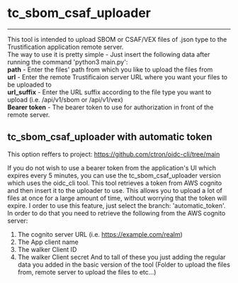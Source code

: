 # tc_sbom_csaf_uploader
------------------------
This tool is intended to upload SBOM or CSAF/VEX files of .json type to the Trustification application remote server. \
The way to use it is pretty simple - Just insert the following data after running the command 'python3 main.py': \
**path** - Enter the files' path from which you like to upload the files from \
**url** - Enter the remote Trustificaion server URL where you want your files to be uploaded to \
**url_suffix** - Enter the URL suffix according to the file type you want to upload (i.e. /api/v1/sbom or /api/v1/vex) \
**Bearer token** - The bearer token to use for authorization in front of the remote server. 

tc_sbom_csaf_uploader with automatic token
-------------------------------------------
This option reffers to project: https://github.com/ctron/oidc-cli/tree/main

If you do not wish to use a bearer token from the application's UI which expires every 5 minutes, you can use the tc_sbom_csaf_uploader
version which uses the oidc_cli tool. This tool retrieves a token from AWS cognito and then insert it to the uploader to use.
This allows you to upload a lot of files at once for a large amount of time, without worrying that the token will expire.
I order to use this feature, just select the branch: 'automatic_token'.
In order to do that you need to retrieve the following from the AWS cognito server:
1. The cognito server URL (i.e. https://example.com/realm)
2. The App client name 
3. The walker Client ID
4. The walker Client secret
And to tall of these you just adding the regular data you added in the basic version of the tool (Folder to upload the files from,
remote server to upload the files to etc...)


